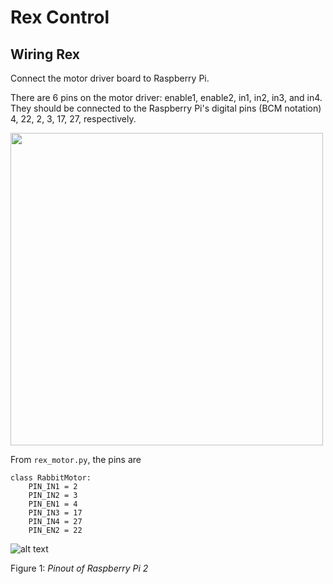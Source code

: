 # Rex Control

## Wiring Rex

Connect the motor driver board to Raspberry Pi.

There are 6 pins on the motor driver: enable1, enable2, in1, in2, in3, and in4. They should be connected to the Raspberry Pi's digital pins (BCM notation) 4, 22, 2, 3, 17, 27, respectively.

<img src="https://www.elegoo.com/wp-content/uploads/2017/01/3-17.jpg" width="500">

From `rex_motor.py`, the pins are

```
class RabbitMotor:
    PIN_IN1 = 2
    PIN_IN2 = 3
    PIN_EN1 = 4
    PIN_IN3 = 17
    PIN_IN4 = 27
    PIN_EN2 = 22
```

![alt text](https://i.pinimg.com/originals/23/12/01/23120159f5e87a302de7d3ab88cf27f1.jpg "Raspberry pi pinout")

Figure 1: *Pinout of Raspberry Pi 2*
